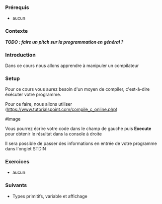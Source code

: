 ### Prérequis
+ aucun

### Contexte
***TODO : faire un pitch sur la programmation en général ?***

### Introduction
Dans ce cours nous allons apprendre à manipuler un compilateur

### Setup
Pour ce cours vous aurez besoin d'un moyen de compiler, c'est-à-dire éxécuter votre programme. 

Pour ce faire, nous allons utiliser (https://www.tutorialspoint.com/compile_c_online.php)

#image

Vous pourrez écrire votre code dans le champ de gauche puis **Execute** pour obtenir le résultat dans la console à droite

Il sera possible de passer des informations en entrée de votre programme dans l'onglet STDIN

### Exercices
+ aucun

### Suivants
+ Types primitifs, variable et affichage